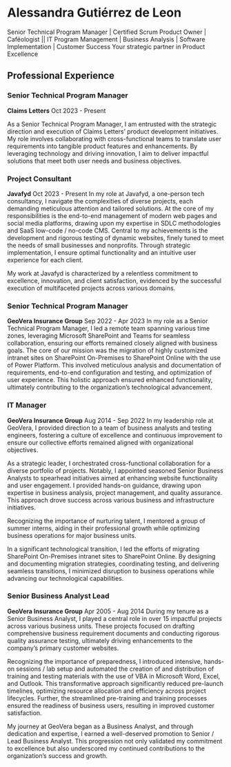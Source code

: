 # Alessandra Gutiérrez de Leon
Senior Technical Program Manager | Certified Scrum Product Owner | Caféologist || IT Program Management | Business Analysis | Software Implementation | Customer Success Your strategic partner in Product Excellence


## Professional Experience
### Senior Technical Program Manager
**Claims Letters**
Oct 2023 - Present
<p>As a Senior Technical Program Manager, I am entrusted with the strategic direction and execution of Claims Letters’ product development initiatives. My role involves collaborating with cross-functional teams to translate user requirements into tangible product features and enhancements. By leveraging technology and driving innovation, I aim to deliver impactful solutions that meet both user needs and business objectives.</p>


### Project Consultant
**Javafyd**
Oct 2023 - Present
In my role at Javafyd, a one-person tech consultancy, I navigate the complexities of diverse projects, each demanding meticulous attention and tailored solutions. At the core of my responsibilities is the end-to-end management of modern web pages and social media platforms, drawing upon my expertise in SDLC methodologies and SaaS low-code / no-code CMS. Central to my achievements is the development and rigorous testing of dynamic websites, finely tuned to meet the needs of small businesses and nonprofits. Through strategic implementation, I ensure optimal functionality and an intuitive user experience for each client.

My work at Javafyd is characterized by a relentless commitment to excellence, innovation, and client satisfaction, evidenced by the successful execution of multifaceted projects across various domains.


### Senior Technical Program Manager
**GeoVera Insurance Group**
Sep 2022 - Apr 2023
In my role as a Senior Technical Program Manager, I led a remote team spanning various time zones, leveraging Microsoft SharePoint and Teams for seamless collaboration, ensuring our efforts remained closely aligned with business goals. The core of our mission was the migration of highly customized intranet sites on SharePoint On-Premises to SharePoint Online with the use of Power Platform. This involved meticulous analysis and documentation of requirements, end-to-end configuration and testing, and optimization of user experience. This holistic approach ensured enhanced functionality, ultimately contributing to the organization’s technological advancement.


### IT Manager
**GeoVera Insurance Group**
Aug 2014 - Sep 2022
In my leadership role at GeoVera, I provided direction to a team of business analysts and testing engineers, fostering a culture of excellence and continuous improvement to ensure our collective efforts remained aligned with organizational objectives.

As a strategic leader, I orchestrated cross-functional collaboration for a diverse portfolio of projects. Notably, I appointed seasoned Senior Business Analysts to spearhead initiatives aimed at enhancing website functionality and user engagement. I provided hands-on guidance, drawing upon expertise in business analysis, project management, and quality assurance. This approach drove success across various business and infrastructure initiatives.

Recognizing the importance of nurturing talent, I mentored a group of summer interns, aiding in their professional growth while optimizing business operations for major business units.

In a significant technological transition, I led the efforts of migrating SharePoint On-Premises intranet sites to SharePoint Online. By designing and documenting migration strategies, coordinating testing, and delivering seamless transitions, I minimized disruption to business operations while advancing our technological capabilities.


### Senior Business Analyst Lead
**GeoVera Insurance Group**
Apr 2005 - Aug 2014
During my tenure as a Senior Business Analyst, I played a central role in over 15 impactful projects across various business units. These projects focused on drafting comprehensive business requirement documents and conducting rigorous quality assurance testing, ultimately driving enhancements to the company’s primary customer websites.

Recognizing the importance of preparedness, I introduced intensive, hands-on sessions / lab setup and automated the creation of and distribution of training and testing materials with the use of VBA in Microsoft Word, Excel, and Outlook. This transformative approach significantly reduced pre-launch timelines, optimizing resource allocation and efficiency across project lifecycles. Further, the streamlined pre-training and training processes ensured the readiness of business users, resulting in improved customer satisfaction.

My journey at GeoVera began as a Business Analyst, and through dedication and expertise, I earned a well-deserved promotion to Senior / Lead Business Analyst. This progression not only validated my commitment to excellence but also underscored my continued contributions to the organization’s success and growth.
